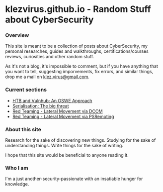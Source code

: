 # klezvirus.github.io - Random Stuff about CyberSecurity

### Overview

This site is meant to be a collection of posts about CyberSecurity, my personal researches, guides and walkthroughs, certifications/courses reviews, curiosities and other random stuff.

As it's not a blog, it's impossible to comment, but if you have anything that you want to tell, suggesting imporvements, fix errors, and similar things, drop me a mail on klez.virus@gmail.com.

### Current sections

* [HTB and Vulnhub: An OSWE Approach](https://klezvirus.github.io/Misc/HTB-VH-OSWE/)
* [Serialisation: The big threat](https://klezvirus.github.io/Advanced-Web-Hacking/Serialisation/)
* [Red Teaming - Lateral Movement via DCOM](https://klezvirus.github.io/RedTeaming/LateralMovementDCOM/)
* [Red Teaming - Lateral Movement via PSRemoting](https://klezvirus.github.io/RedTeaming/LateralMovementDCOM/)

### About this site

Research for the sake of discovering new things.
Studying for the sake of understanding things.
Write things for the sake of writing.

I hope that this site would be beneficial to anyone reading it.

### Who I am

I'm a just another-security-passionate with an insatiable hunger for knowledge.